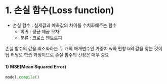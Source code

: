 # 1. 손실 함수(Loss function)



- 손실 함수 : 실제값과 예측값의 차이를 수치화해주는 함수
   - 회귀 : 평균 제곱 오차
   - 분류 : 크로스 엔트로피
   
손실 함수의 값을 최소화하는 두 개의 매개변수인 가중치 w와 편향 b의 값을 찾는 것이 딥 러닝으 학습 과정이므로 손실 함수의 선정은 매우 중요

#### 1) MSE(Mean Squared Error)

```python
model.compile()